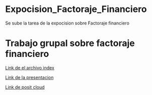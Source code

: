 # Expocision_Factoraje_Financiero
Se sube la tarea de la expocision sobre Factoraje financiero

# Trabajo grupal sobre factoraje financiero

[Link de el archivo index](https://broref.github.io/Expocision_Factor_Financiero/)

[Link de la presentacion](https://broref.github.io/Expocision_Factor_Financiero/presentacion.html)

[Link de posit cloud](https://posit.cloud/content/8573491)
